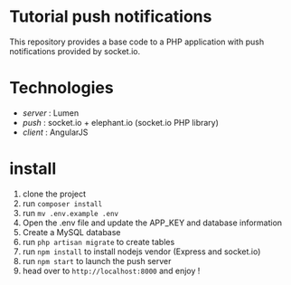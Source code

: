 # Tutorial push notifications

This repository provides a base code to a PHP application with push notifications provided by socket.io.

# Technologies
 - *server* : Lumen
 - *push* : socket.io + elephant.io (socket.io PHP library)
 - *client* : AngularJS

# install

1. clone the project
2. run `composer install`
3. run `mv .env.example .env`
4. Open the .env file and update the APP_KEY and database information
5. Create a MySQL database 
6. run `php artisan migrate` to create tables
7. run `npm install` to install nodejs vendor (Express and socket.io)
8. run `npm start` to launch the push server
9. head over to `http://localhost:8000` and enjoy !


